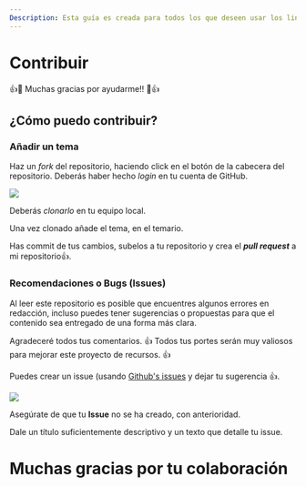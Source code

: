```yaml
---
Description: Esta guía es creada para todos los que deseen usar los links como recurso de aprendizaje y compartirlos
---
```


# Contribuir

👍🎉 Muchas gracias por ayudarme!! 🎉👍

## ¿Cómo puedo contribuir?

###  Añadir un tema


Haz un _fork_ del repositorio, haciendo click en el botón de la cabecera del repositorio. Deberás haber hecho _login_ en tu cuenta de GitHub.

![](.gitbook/assets/screen-shot-2021-05-15-at-10.11.48-pm.png)

Deberás _clonarlo_ en tu equipo local.

Una vez clonado añade el tema, en el temario.

Has commit de tus cambios, subelos a tu repositorio y crea el _**pull request**_ a mi repositorio👍.


### Recomendaciones o Bugs (Issues)

Al leer este repositorio es posible que encuentres algunos errores en redacción, incluso puedes tener sugerencias o propuestas para que el contenido sea entregado de una forma más clara. 

Agradeceré todos tus comentarios. 👍 Todos tus portes serán muy valiosos para mejorar este proyecto de recursos. 👍

Puedes crear un issue \(usando [Github's issues](https://github.com/vanessamarely/recursos-frontend/issues) y dejar tu sugerencia 👍. 

![](.gitbook/assets/screen-shot-2021-05-15-at-9.49.50-pm.png)

Asegúrate de que tu **Issue** no se ha creado, con anterioridad.

Dale un título suficientemente descriptivo y un texto que detalle tu issue.

# Muchas gracias por tu colaboración 

